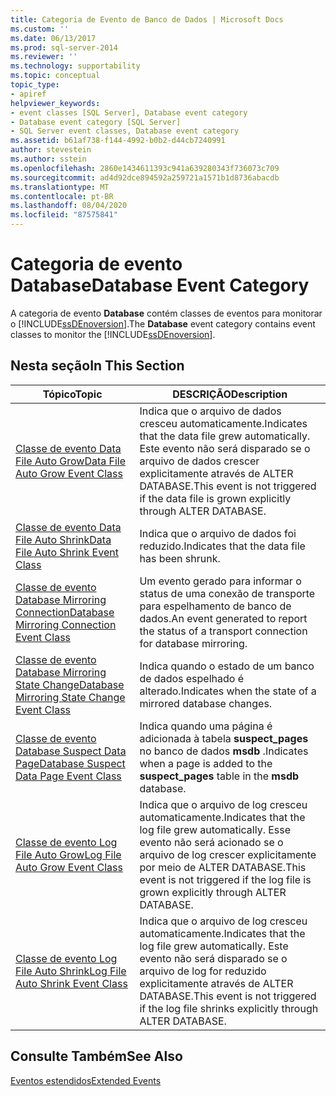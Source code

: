 ```yaml
---
title: Categoria de Evento de Banco de Dados | Microsoft Docs
ms.custom: ''
ms.date: 06/13/2017
ms.prod: sql-server-2014
ms.reviewer: ''
ms.technology: supportability
ms.topic: conceptual
topic_type:
- apiref
helpviewer_keywords:
- event classes [SQL Server], Database event category
- Database event category [SQL Server]
- SQL Server event classes, Database event category
ms.assetid: b61af738-f144-4992-b0b2-d44cb7240991
author: stevestein
ms.author: sstein
ms.openlocfilehash: 2860e1434611393c941a639280343f736073c709
ms.sourcegitcommit: ad4d92dce894592a259721a1571b1d8736abacdb
ms.translationtype: MT
ms.contentlocale: pt-BR
ms.lasthandoff: 08/04/2020
ms.locfileid: "87575841"
---
```

# <a name="database-event-category"></a><span data-ttu-id="cbb27-102">Categoria de evento Database</span><span class="sxs-lookup"><span data-stu-id="cbb27-102">Database Event Category</span></span>
  <span data-ttu-id="cbb27-103">A categoria de evento **Database** contém classes de eventos para monitorar o [!INCLUDE[ssDEnoversion](../../includes/ssdenoversion-md.md)].</span><span class="sxs-lookup"><span data-stu-id="cbb27-103">The **Database** event category contains event classes to monitor the [!INCLUDE[ssDEnoversion](../../includes/ssdenoversion-md.md)].</span></span>  
  
## <a name="in-this-section"></a><span data-ttu-id="cbb27-104">Nesta seção</span><span class="sxs-lookup"><span data-stu-id="cbb27-104">In This Section</span></span>  
  
|<span data-ttu-id="cbb27-105">Tópico</span><span class="sxs-lookup"><span data-stu-id="cbb27-105">Topic</span></span>|<span data-ttu-id="cbb27-106">DESCRIÇÃO</span><span class="sxs-lookup"><span data-stu-id="cbb27-106">Description</span></span>|  
|-----------|-----------------|  
|[<span data-ttu-id="cbb27-107">Classe de evento Data File Auto Grow</span><span class="sxs-lookup"><span data-stu-id="cbb27-107">Data File Auto Grow Event Class</span></span>](data-file-auto-grow-event-class.md)|<span data-ttu-id="cbb27-108">Indica que o arquivo de dados cresceu automaticamente.</span><span class="sxs-lookup"><span data-stu-id="cbb27-108">Indicates that the data file grew automatically.</span></span> <span data-ttu-id="cbb27-109">Este evento não será disparado se o arquivo de dados crescer explicitamente através de ALTER DATABASE.</span><span class="sxs-lookup"><span data-stu-id="cbb27-109">This event is not triggered if the data file is grown explicitly through ALTER DATABASE.</span></span>|  
|[<span data-ttu-id="cbb27-110">Classe de evento Data File Auto Shrink</span><span class="sxs-lookup"><span data-stu-id="cbb27-110">Data File Auto Shrink Event Class</span></span>](data-file-auto-shrink-event-class.md)|<span data-ttu-id="cbb27-111">Indica que o arquivo de dados foi reduzido.</span><span class="sxs-lookup"><span data-stu-id="cbb27-111">Indicates that the data file has been shrunk.</span></span>|  
|[<span data-ttu-id="cbb27-112">Classe de evento Database Mirroring Connection</span><span class="sxs-lookup"><span data-stu-id="cbb27-112">Database Mirroring Connection Event Class</span></span>](database-mirroring-connection-event-class.md)|<span data-ttu-id="cbb27-113">Um evento gerado para informar o status de uma conexão de transporte para espelhamento de banco de dados.</span><span class="sxs-lookup"><span data-stu-id="cbb27-113">An event generated to report the status of a transport connection for database mirroring.</span></span>|  
|[<span data-ttu-id="cbb27-114">Classe de evento Database Mirroring State Change</span><span class="sxs-lookup"><span data-stu-id="cbb27-114">Database Mirroring State Change Event Class</span></span>](database-mirroring-state-change-event-class.md)|<span data-ttu-id="cbb27-115">Indica quando o estado de um banco de dados espelhado é alterado.</span><span class="sxs-lookup"><span data-stu-id="cbb27-115">Indicates when the state of a mirrored database changes.</span></span>|  
|[<span data-ttu-id="cbb27-116">Classe de evento Database Suspect Data Page</span><span class="sxs-lookup"><span data-stu-id="cbb27-116">Database Suspect Data Page Event Class</span></span>](database-suspect-data-page-event-class.md)|<span data-ttu-id="cbb27-117">Indica quando uma página é adicionada à tabela **suspect_pages** no banco de dados **msdb** .</span><span class="sxs-lookup"><span data-stu-id="cbb27-117">Indicates when a page is added to the **suspect_pages** table in the **msdb** database.</span></span>|  
|[<span data-ttu-id="cbb27-118">Classe de evento Log File Auto Grow</span><span class="sxs-lookup"><span data-stu-id="cbb27-118">Log File Auto Grow Event Class</span></span>](log-file-auto-grow-event-class.md)|<span data-ttu-id="cbb27-119">Indica que o arquivo de log cresceu automaticamente.</span><span class="sxs-lookup"><span data-stu-id="cbb27-119">Indicates that the log file grew automatically.</span></span> <span data-ttu-id="cbb27-120">Esse evento não será acionado se o arquivo de log crescer explicitamente por meio de ALTER DATABASE.</span><span class="sxs-lookup"><span data-stu-id="cbb27-120">This event is not triggered if the log file is grown explicitly through ALTER DATABASE.</span></span>|  
|[<span data-ttu-id="cbb27-121">Classe de evento Log File Auto Shrink</span><span class="sxs-lookup"><span data-stu-id="cbb27-121">Log File Auto Shrink Event Class</span></span>](log-file-auto-shrink-event-class.md)|<span data-ttu-id="cbb27-122">Indica que o arquivo de log cresceu automaticamente.</span><span class="sxs-lookup"><span data-stu-id="cbb27-122">Indicates that the log file grew automatically.</span></span> <span data-ttu-id="cbb27-123">Este evento não será disparado se o arquivo de log for reduzido explicitamente através de ALTER DATABASE.</span><span class="sxs-lookup"><span data-stu-id="cbb27-123">This event is not triggered if the log file shrinks explicitly through ALTER DATABASE.</span></span>|  
  
## <a name="see-also"></a><span data-ttu-id="cbb27-124">Consulte Também</span><span class="sxs-lookup"><span data-stu-id="cbb27-124">See Also</span></span>  
 [<span data-ttu-id="cbb27-125">Eventos estendidos</span><span class="sxs-lookup"><span data-stu-id="cbb27-125">Extended Events</span></span>](../extended-events/extended-events.md)  
  
  
